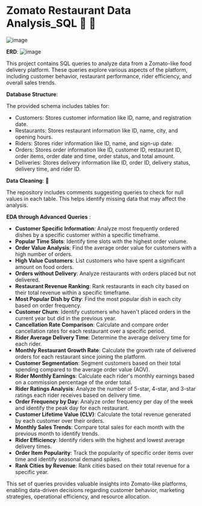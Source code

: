 # Zomato Restaurant Data Analysis_SQL 🍛 🥟



![image](https://github.com/user-attachments/assets/88febbf9-5880-418a-9a7e-70e3338edc6e)


   
   **ERD**:
![image](https://github.com/user-attachments/assets/567137e8-29d3-4340-9bce-e5b8e9dace0f)

This project contains SQL queries to analyze data from a Zomato-like food delivery platform. These queries explore various aspects of the platform, including customer behavior, restaurant performance, rider efficiency, and overall sales trends.

**Database Structure**:

The provided schema includes tables for:

* Customers: Stores customer information like ID, name, and registration date.
* Restaurants: Stores restaurant information like ID, name, city, and opening hours.
* Riders: Stores rider information like ID, name, and sign-up date.
* Orders: Stores order information like ID, customer ID, restaurant ID, order items, order date and time, order status, and total amount.
* Deliveries: Stores delivery information like ID, order ID, delivery status, delivery time, and rider ID.

**Data Cleaning**: 🧹

The repository includes comments suggesting queries to check for null values in each table. This helps identify missing data that may affect the analysis.

**EDA through Advanced Queries** :


* <b>Customer Specific Information</b>: Analyze most frequently ordered dishes by a specific customer within a specific timeframe.
* <b>Popular Time Slots</b>: Identify time slots with the highest order volume.
* <b>Order Value Analysis</b>: Find the average order value for customers with a high number of orders.
* <b>High Value Customers</b>: List customers who have spent a significant amount on food orders.
* <b>Orders without Delivery</b>: Analyze restaurants with orders placed but not delivered.
* <b>Restaurant Revenue Ranking</b>: Rank restaurants in each city based on their total revenue within a specific timeframe.
* <b>Most Popular Dish by City</b>: Find the most popular dish in each city based on order frequency.
* <b>Customer Churn</b>: Identify customers who haven't placed orders in the current year but did in the previous year.
* <b>Cancellation Rate Comparison</b>: Calculate and compare order cancellation rates for each restaurant over a specific period.
* <b>Rider Average Delivery Time</b>: Determine the average delivery time for each rider.
* <b>Monthly Restaurant Growth Rate</b>: Calculate the growth rate of delivered orders for each restaurant since joining the platform.
* <b>Customer Segmentation</b>: Segment customers based on their total spending compared to the average order value (AOV).
* <b>Rider Monthly Earnings</b>: Calculate each rider's monthly earnings based on a commission percentage of the order total.
* <b>Rider Ratings Analysis</b>: Analyze the number of 5-star, 4-star, and 3-star ratings each rider receives based on delivery time.
* <b>Order Frequency by Day</b>: Analyze order frequency per day of the week and identify the peak day for each restaurant.
* <b>Customer Lifetime Value (CLV)</b>: Calculate the total revenue generated by each customer over their orders.
* <b>Monthly Sales Trends</b>: Compare total sales for each month with the previous month to identify trends.
* <b>Rider Efficiency</b>: Identify riders with the highest and lowest average delivery times.
* <b>Order Item Popularity</b>: Track the popularity of specific order items over time and identify seasonal demand spikes.
* <b>Rank Cities by Revenue</b>: Rank cities based on their total revenue for a specific year.

This set of queries provides valuable insights into Zomato-like platforms, enabling data-driven decisions regarding customer behavior, marketing strategies, operational efficiency, and resource allocation.

